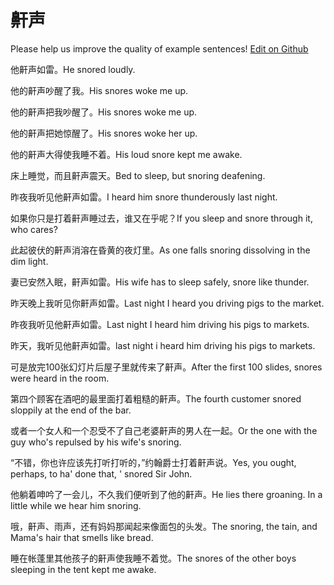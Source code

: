 # 鼾声

Please help us improve the quality of example sentences! [Edit on Github](https://github.com/jiyushe/jiyu-example-sentence-source/blob/main/chinese/hansheng.md)

<p><span class="chinese">他鼾声如雷。</span><span class="english">He snored loudly.</span></p>

<p><span class="chinese">他的鼾声吵醒了我。</span><span class="english">His snores woke me up.</span></p>

<p><span class="chinese">他的鼾声把我吵醒了。</span><span class="english">His snores woke me up.</span></p>

<p><span class="chinese">他的鼾声把她惊醒了。</span><span class="english">His snores woke her up.</span></p>

<p><span class="chinese">他的鼾声大得使我睡不着。</span><span class="english">His loud snore kept me awake.</span></p>

<p><span class="chinese">床上睡觉，而且鼾声震天。</span><span class="english">Bed to sleep, but snoring deafening.</span></p>

<p><span class="chinese">昨夜我听见他鼾声如雷。</span><span class="english">I heard him snore thunderously last night.</span></p>

<p><span class="chinese">如果你只是打着鼾声睡过去，谁又在乎呢？</span><span class="english">If you sleep and snore through it, who cares?</span></p>

<p><span class="chinese">此起彼伏的鼾声消溶在昏黄的夜灯里。</span><span class="english">As one falls snoring dissolving in the dim light.</span></p>

<p><span class="chinese">妻已安然入眠，鼾声如雷。</span><span class="english">His wife has to sleep safely, snore like thunder.</span></p>

<p><span class="chinese">昨天晚上我听见你鼾声如雷。</span><span class="english">Last night I heard you driving pigs to the market.</span></p>

<p><span class="chinese">昨夜我听见他鼾声如雷。</span><span class="english">Last night I heard him driving his pigs to markets.</span></p>

<p><span class="chinese">昨天，我听见他鼾声如雷。</span><span class="english">last night i heard him driving his pigs to markets.</span></p>

<p><span class="chinese">可是放完100张幻灯片后屋子里就传来了鼾声。</span><span class="english">After the first 100 slides, snores were heard in the room.</span></p>

<p><span class="chinese">第四个顾客在酒吧的最里面打着粗糙的鼾声。</span><span class="english">The fourth customer snored sloppily at the end of the bar.</span></p>

<p><span class="chinese">或者一个女人和一个忍受不了自己老婆鼾声的男人在一起。</span><span class="english">Or the one with the guy who's repulsed by his wife's snoring.</span></p>

<p><span class="chinese">“不错，你也许应该先打听打听的，”约翰爵士打着鼾声说。</span><span class="english">Yes, you ought, perhaps, to ha' done that, ' snored Sir John.</span></p>

<p><span class="chinese">他躺着呻吟了一会儿，不久我们便听到了他的鼾声。</span><span class="english">He lies there groaning. In a little while we hear him snoring.</span></p>

<p><span class="chinese">哦，鼾声、雨声，还有妈妈那闻起来像面包的头发。</span><span class="english">The snoring, the tain, and Mama's hair that smells like bread.</span></p>

<p><span class="chinese">睡在帐蓬里其他孩子的鼾声使我睡不着觉。</span><span class="english">The snores of the other boys sleeping in the tent kept me awake.</span></p>

